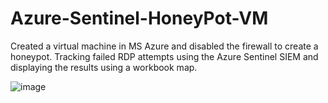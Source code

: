 # Azure-Sentinel-HoneyPot-VM
Created a virtual machine in MS Azure and disabled the firewall to create a honeypot. Tracking failed RDP attempts using the Azure Sentinel SIEM and displaying the results using a workbook map.



![image](https://github.com/user-attachments/assets/83634ffd-0fa0-4da3-8dc2-183afaff26cd)
